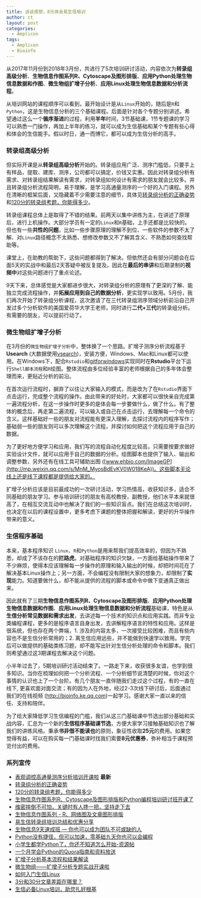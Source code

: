 ```yaml
---
title: 谈谈感想，8元体会易生信培训
author: ct
layout: post
categories:
  - Amplicon
tags:
  - Amplicon
  - Bioinfo
---
```



从2017年11月份到2018年3月份，共进行了5次培训研讨活动，内容依次为**转录组高级分析**、**生物信息作图系列R、Cytoscape及图形排版**、**应用Python处理生物信息数据和作图**、**微生物组扩增子分析**、**应用Linux处理生物信息数据和分析流程**。

从培训网站的课程顺序可以看到，最开始设计是从`Linux`开始的，随后是`R`和`Python`，这是生物信息分析的三个基础课程。后面是针对各个专题分别讲述。希望通过这么一个**循序渐进**的过程，利用**半年**时间，3节基础课，1节专题课的学习可以熟悉一门操作，再加上半年的练习，就可以成为生信基础和某个专题有些心得和体会的生信能手。假以时日，通一而博它，都可以成为生信分析的高手。

### 转录组高级分析

但实际开课是从**转录组高级分析**开始的。转录组应用广泛、测序门槛低，只要手上有样品，提取、建库、测序，公司都可以搞定，价钱又实惠。因此对转录组分析有需求、对转录组结果解读有需求，对转录组如何设计有需求的朋友就会比较多。并且转录组分析流程简明，易于理解，是学习高通量测序的一个好的入门课程。另外在清晰的框架后面，又隐藏着不少需要注意的细节，具体见[转录组分析的正确姿势](http://mp.weixin.qq.com/s/Kx0gaU2x4pWjBq2I2Ffe6Q)和[120分的转录组考题，你能得多少](http://mp.weixin.qq.com/s/BmtIOcIzIutufFilbJIgEA)。

转录组课程总体上是取得了不错的结果。前两天以集中讲练为主，在讲述了原理后，进行上机操作。大部分学员有一定的`Linux`和`R`基础，上手还都是比较快的。但也有一些**共性的问题**，比如一些步骤原理的理解不到位、一些软件的参数不太了解、对`Linux`路径概念不太熟悉、想修改参数又不了解其含义、不熟悉如何查找帮助等。

课堂上，在助教的帮助下，这些问题都得到了解决。但依然还会有部分问题会在后面5天的实战中和最后2天答疑中被反复提及。因此在**最后的串讲**和后期录制的**视频中**对这些问题进行了重点论述。

9天下来，总体感觉是大家都进步很大，对转录组分析的原理有了更深的了解、能独立完成流程操作，并**拓展应用到自己的数据分析**，更实现学以致用。5月份，我们再次开始了转录组分析课程，这次邀请了在三代转录组测序领域分析前沿自己开发过多个分析软件的美国爱荷华大学王老师，同时进行**二代+三代**的转录组分析。有需要的朋友，可以提前行动了。

### 微生物组扩增子分析

在3月份的`微生物组扩增子分析`中，整体换了一个思路。扩增子测序分析流程基于**Usearch** (大数据使用[vsearch](http://mp.weixin.qq.com/s/49F6b363pZLJq3HuxbqTRw))，安装方便，Windows、Mac和Linux都可以使用。在Windows下，配合`Rstudio`和[gitforwindows](http://mp.weixin.qq.com/s/GYa5_0bcZO6Pfq-qim5vyA)实现同时在**Rstudio**平台下运行`Shell脚本流程`和`R`绘图。整体流程由多位经验丰富的老师根据自己的多年体会整理而来，更贴近分析的前沿。

在首次运行流程时，摒弃了以往让大家输入的模式，而是改为了在`Rstudio`界面下点击运行，完成整个流程的操作。由此带来的好处时，大家都可以很快亲自完成第一遍流程分析，在这一步操作时更多的是体会每一步要做什么，做了什么。有了整体的概念后，再走第二遍流程，可以输入或自己在点击运行，去理解每一个命令的含义。这样基础好一些的朋友对流程能有更深入理解，去探讨流程内的程序写作；基础弱一些的朋友则可以多次理解这个流程，并探讨如何把这个流程应用于自己的数据。

为了更好地方便学习和应用，我们写的流程自动化程度比较高，只需要按要求做好实验设计文件，就可以应用于自己的数据的分析。绘图脚本也提供了输入、输出和调整参数，另外还有在线工具可辅助出图 ([www.ehbio.com/ImageGP](http://mp.weixin.qq.com/s/MnM_MyosBdEvKV0W018KeA))。这些脚本无论线上还是线下课程都是提供给大家的。

扩增子分析应该是目前最成功的一次研讨活动，学习热情高，收获知识多，适合不同基础的朋友学习。参与培训研讨的朋友有高校教授，副教授，他们水平本来就很高了，在相互交流互动中也解决了我们的一些知识盲点。我们在总结这次培训时，也决定在以后的课程设置中，更多考虑下课题的整体把握和解读，更好的升华操作带来的意义。

### 生信程序基础

本来，基本程序知识 `Linux`、`R`和`Python`是用来帮我们提高效率的，但因为不熟悉，却成了不该存在的**拦路虎**。对基础程序的知识欠缺，一方面给基础操作带来了不少麻烦，使得本应该理解每一步操作的原理和输入输出的时候，却把时间花在了解决基本Linux操作上；另一方面，不会编程没有限制大家的想象力，却限制了**实现**能力。知道要做什么，却不能从提供的流程的脚本或命令中做下变通真正做出来。

因此就有了三期**生物信息作图系列R、Cytoscape及图形排版**、**应用Python处理生物信息数据和作图**、**应用Linux处理生物信息数据和分析流程**基础课，特色是从**生信分析常见数据和需求出发**，去讲述每一个技术的知识点和应用实践。而非专业类编程课程，更多的是程序语言自身出发，去讲解程序语言的特性和应用。这样是很系统，但也存在两个弊端，1. 涉及的内容太多，一次接受比较困难，而且有些内容也不是生信分析常用的；2. 离生信应用远些，并不能做到快速学以致用。学完后可以做提供的基础类练习题，却不能写出针对生信分析处理的命令和脚本。我们则希望通过这3期课程去解决这个问题。

小半年过去了，5期培训研讨活动结束了。一路走下来，收获很多友谊，也学到很多知识。当你在梳理如何把一个分析流程、一个分析细节说清楚的时候，你对这个事情的认识也上了一个台阶。有几个朋友一直伴随我们走过这个过程，有的一直在线下, 更喜欢面对面交流；有的因为人在外地，经过2-3次线下研讨后，后面通过我们的在线视频 (http://bioinfo.ke.qq.com)一起学习。感谢大家一直以来的信任、支持和陪伴。

为了给大家降低学习生信编程的门槛，我们从这三门基础课中节选出部分基础和实战内容，汇总为一个新的**生信程序基础课节选**，方便大家学习接触基础知识也了解我们的讲练风格。秉承**书非借不能读也**的原则，象征性收取**25元**的费用。如果您觉得有益，可以在购买每一门基础课时找我们索要**8元优惠券**，弥补相当于课程预览付出的费用。


### 系列宣传

* [表观调控高通量测序分析培训开课啦](http://mp.weixin.qq.com/s/vE94T2gkwjLFpf3sFE4w2Q) **最新**
* [转录组分析的正确姿势](http://mp.weixin.qq.com/s/Kx0gaU2x4pWjBq2I2Ffe6Q)
* [120分的转录组考题，你能得多少](http://mp.weixin.qq.com/s/BmtIOcIzIutufFilbJIgEA)
* [生物信息作图系列R、Cytoscape及图形排版和Python编程培训研讨班开课了](http://mp.weixin.qq.com/s/x-DInL34BbKUR-2UD2Ec3g)
* [维密摔倒不可怕，关键时有人搀一把，坚持走下去](http://mp.weixin.qq.com/s/4mWms-r5kg8kN7kJ60zZDQ)
* [生物信息作图系列 - R、网络图及文章图形排版](http://mp.weixin.qq.com/s/IS3uVvulYsCbyuV64bcdLg)
* [易生信转录组培训总结和优惠分享](http://mp.weixin.qq.com/s/TLxzWyKImJhMINkNxLk6Yg)
* [生物信息9天速成班 — 你也可以成为团队不可或缺的人](http://mp.weixin.qq.com/s/aRuaX-qXlHkF2vme9QqWag)
* [Python没有捷径，但可以加速，零基础九天你也可以会编程](http://mp.weixin.qq.com/s/vDAHTitasAUphWsrS2Uzlg)
* [小学生都学Python了，你还不知道怎么开始-资源帖](http://mp.weixin.qq.com/s/1JlAROpOCBwaG574EwvkVw)
* [一个月学会Python的Quora指南和资料放送](http://mp.weixin.qq.com/s/VTVVfpNSGgOJLNxeIqmFiw)
* [扩增子分析基本流程和结果解读](http://mp.weixin.qq.com/s/cCW7HKjU8IetBgMoiYUeCQ)
* [微生物组——扩增子分析专题实战开课啦](http://mp.weixin.qq.com/s/y_KFJZlKSCJFmbuvNJQyAw)
* [如何入门生信Linux](http://mp.weixin.qq.com/s/V7vmnOv9rwKMoHtlPMo5nQ)
* [3分和30分文章差距在哪里？](https://mp.weixin.qq.com/s/kD-x7K4hI5KMgGXikyLt0Q)
* [生信必备Linux培训，助您扎好根基](https://mp.weixin.qq.com/s/l01bhdIHW2NMrfl0lJOn6Q)

